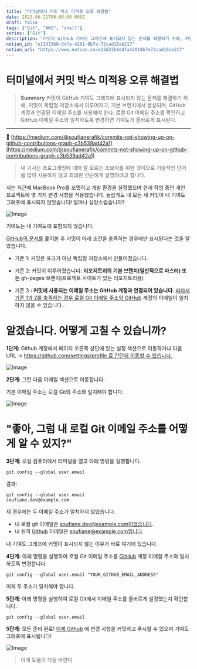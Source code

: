 ```yaml
---
title: "터미널에서 커밋 박스 미적용 오류 해결법"
date: 2023-06-21T00:00:00.000Z
draft: false
tags: ["Git", "AWS", "shell"]
series: ["Git"]
description: "커밋이 GitHub 기여도 그래프에 표시되지 않는 문제를 해결하기 위해, 커밋이 독립형 저장소에서 이루어지고, 기본 브랜치에서 생성되며, GitHub 계정과 연결된 이메일 주소를 사용해야 한다. 로컬 Git 이메일 주소를 확인하고 GitHub 이메일 주소와 일치하도록 변경하면 기여도가 올바르게 표시된다."
notion_id: "e13d33b8-ddfa-4201-8b7e-72cad16ab217"
notion_url: "https://www.notion.so/e13d33b8ddfa42018b7e72cad16ab217"
---
```


# 터미널에서 커밋 박스 미적용 오류 해결법

> **Summary**
> 커밋이 GitHub 기여도 그래프에 표시되지 않는 문제를 해결하기 위해, 커밋이 독립형 저장소에서 이루어지고, 기본 브랜치에서 생성되며, GitHub 계정과 연결된 이메일 주소를 사용해야 한다. 로컬 Git 이메일 주소를 확인하고 GitHub 이메일 주소와 일치하도록 변경하면 기여도가 올바르게 표시된다.

---

🔗 [https://medium.com/@soufianerafik/commits-not-showing-up-on-github-contributions-graph-c3b539ad42a1](https://medium.com/@soufianerafik/commits-not-showing-up-on-github-contributions-graph-c3b539ad42a1)

> 내 기사는 프로그래밍에 대해 잘 모르는 초보자를 위한 것이므로 기술적인 단어를 많이 사용하지 않고 최대한 간단하게 설명하려고 합니다.

저는 최근에 MacBook Pro를 포맷하고 개발 환경을 설정했으며 현재 작업 중인 개인 프로젝트에 몇 가지 변경 사항을 적용했습니다. 놀랍게도 내 모든 새 커밋이 내 기여도 그래프에 표시되지 않았습니다! 얼마나 실망스럽습니까?

![Image](https://miro.medium.com/v2/resize:fit:1400/1*i5kspLfcTfk1NjmJUYJJaQ.png)

기여도는 내 기여도에 포함되지 않습니다.

[GitHub의 문서를](https://docs.github.com/en/enterprise/2.16/user/github/setting-up-and-managing-your-github-profile/why-are-my-contributions-not-showing-up-on-my-profile#contributions-that-are-counted) 훑어본 후 커밋이 아래 조건을 충족하는 경우에만 표시된다는 것을 알았습니다.

- 기준 1: 커밋은 포크가 아닌 독립형 저장소에서 만들어졌습니다.
- 기준 2: 커밋이 이루어졌습니다: **리포지토리의 기본 브랜치(일반적으로 마스터) 또는**
  gh-pages 브랜치(프로젝트 사이트가 있는 리포지토리용)

- 기준 3 **: 커밋에 사용되는 이메일 주소는 GitHub 계정과 연결되어 있습니다.**
[따라서 기준 1과 2를 충족하는 경우 로컬 Git 이메일 주소와 GitHub](https://github.com/) 계정의 이메일이 일치하지 않을 수 있습니다 .

# 알겠습니다. 어떻게 고칠 수 있습니까?

**1단계:** Github 계정에서 페이지 오른쪽 상단에 있는 설정 섹션으로 이동하거나 다음 URL -> [https://github.com/settings/profile 로 간단히 이동할 수 있습니다.](https://github.com/settings/profile)

![Image](https://miro.medium.com/v2/resize:fit:828/1*FIIVmq2-T-ql_7vG60isSA.png)

**2단계:** 그런 다음 이메일 섹션으로 이동합니다.

기본 이메일 주소는 로컬 Git의 주소와 일치해야 합니다.

![Image](https://miro.medium.com/v2/resize:fit:1400/1*OFeKGCF2B10fDe-MzStExw.png)

# "좋아, 그럼 내 로컬 Git 이메일 주소를 어떻게 알 수 있지?"

**3단계:** 로컬 컴퓨터에서 터미널을 열고 아래 명령을 실행합니다.

```plain text
git config --global user.email
```

결과:

```plain text
git config --global user.email
soufiane.dev@example.com
```

제 경우에는 두 이메일 주소가 일치하지 않았습니다.

- 내 로컬 git 이메일은 soufiane.dev@example.com이었습니다.
- 내 원격 [Github](https://github.com/)
  이메일은 soufiane@example.com입니다.

내 기여도 그래프에 커밋이 표시되지 않는 이유가 바로 여기에 있습니다.

**4단계:** 아래 명령을 실행하여 로컬 Git 이메일 주소를 [GitHub](https://github.com/) 계정 이메일 주소와 일치하도록 변경합니다.

```plain text
git config --global user.email "YOUR_GITHUB_EMAIL_ADDRESS"
```

이제 두 주소가 일치해야 합니다.

**5단계:** 아래 명령을 실행하여 로컬 Git에서 이메일 주소를 올바르게 설정했는지 확인합니다.

```plain text
git config --global user.email
```

**5단계:** 모든 준비 완료! [이제 Github](https://github.com/) 에 변경 사항을 커밋하고 푸시할 수 있으며 기여도 그래프에 표시됩니다!

![Image](https://miro.medium.com/v2/resize:fit:1400/1*m2Gb6IvZLENmpyhN1ucUiw.png)

> 이게 도움이 되길 바란다

